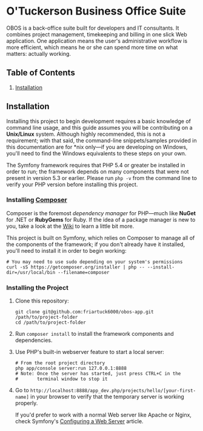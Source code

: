 # O'Tuckerson Business Office Suite

OBOS is a back-office suite built for developers and IT consultants. It combines project management, timekeeping and billing in
one slick Web application. One application means the user's administrative workflow is more efficient, which means he or she
can spend more time on what matters: actually working.

## Table of Contents

1.  [Installation](#installation)

## Installation

Installing this project to begin development requires a basic knowledge of command line usage, and this guide assumes you
will be contributing on a **Unix/Linux** system. Although highly recommended, this is not a requirement; with that said, the
command-line snippets/samples provided in this documentation are for *nix only—if you are developing on Windows, you'll need
to find the Windows equivalents to these steps on your own.

The Symfony framework requires that PHP 5.4 or greater be installed in order to run; the framework depends on many components
that were not present in version 5.3 or earlier. Please run `php -v` from the command line to verify your PHP version before
installing this project.

### Installing [Composer][composer]

Composer is the foremost _dependency manager_ for PHP—much like **NuGet** for .NET or **RubyGems** for Ruby. If the idea of a
package manager is new to you, take a look at the [Wiki][gh-wiki] to learn a little bit more.

This project is built on Symfony, which relies on Composer to manage all of the components of the framework; if you don't
already have it installed, you'll need to install it in order to begin working:

```shell
# You may need to use sudo depending on your system's permissions
curl -sS https://getcomposer.org/installer | php -- --install-dir=/usr/local/bin --filename=composer
```

### Installing the Project

1.  Clone this repository:

    ```shell
    git clone git@github.com:friartuck6000/obos-app.git /path/to/project-folder
    cd /path/to/project-folder
    ```

2.  Run `composer install` to install the framework components and dependencies.

3.  Use PHP's built-in webserver feature to start a local server:
    
    ```shell
    # From the root project directory
    php app/console server:run 127.0.0.1:8888
    # Note: Once the server has started, just press CTRL+C in the
    #       terminal window to stop it
    ```

4.  Go to `http://localhost:8888/app_dev.php/projects/hello/[your-first-name]` in your browser to verify that the temporary
    server is working properly.

    If you'd prefer to work with a normal Web server like Apache or Nginx, check Symfony's
    [Configuring a Web Server][symfony-webserver] article.



[composer]: https://getcomposer.org
[gh-wiki]: https://github.com/friartuck6000/obos-app/wiki
[symfony-webserver]: http://symfony.com/doc/current/cookbook/configuration/web_server_configuration.html
